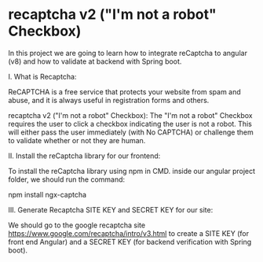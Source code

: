 # recaptcha v2 ("I'm not a robot" Checkbox)

In this project we are going to learn how to integrate reCaptcha to angular (v8) and how to validate at backend with Spring boot.

I. What is Recaptcha:

ReCAPTCHA is a free service that protects your website from spam and abuse, and it is always useful in registration forms and others.

recaptcha v2 ("I'm not a robot" Checkbox): The "I'm not a robot" Checkbox requires the user to click a checkbox indicating the user is not a robot. This will either pass the user immediately (with No CAPTCHA) or challenge them to validate whether or not they are human.

II. Install the reCaptcha library for our frontend:

To install the reCaptcha library using npm in CMD. inside our angular project folder, we should run the command:

npm install ngx-captcha 

III. Generate Recaptcha SITE KEY and SECRET KEY for our site:

We should go to the google recaptcha site https://www.google.com/recaptcha/intro/v3.html to create a SITE KEY (for front end Angular) and a SECRET KEY (for backend verification with Spring boot).
